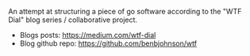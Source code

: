 An attempt at structuring a piece of go software according to the "WTF Dial" blog series / collaborative project.

- Blogs posts: https://medium.com/wtf-dial
- Blog github repo: https://github.com/benbjohnson/wtf
